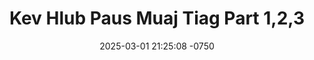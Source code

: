 ---
layout: movie-video-data
date: 2025-03-01 21:25:08 -0750
categories: movie

# Site Attributes
title: "Kev Hlub Paus Muaj Tiag Part 1,2,3"
permalink: "/movie/Kev_Hlub_Paus_Muaj_Tiag_Part_1,2,3"

# Movie Attributes
synopsis: ""
producer: "Imagination Entertainment"
director: "Yengtha Her"
writer: "Nick Choua Her"
video_link: ""
genre: "Drama"
year: ""
release_type: "DVD"
storage: "Center for Hmong Studies"
thumbnail: "/assets/images/movie_thumbnails/Kev Hlub Paus Muaj Tiag Part 1,2,3.jpeg"
publishing_company: "Imagination Entertainment"

# Sequels + Parts
base_movie: ""
total_parts: 
sequel: ""

# Movie Cast
cast:
- name: "Pa Tao Xiong"
- name: "Seng Vang"
- name: "Yia Her"
- name: "Zachary Her"
- name: "Feng Vang"
- name: "Maichie Yang"
- name: "Honey Xiong"
- name: "Alex Chang"
---